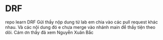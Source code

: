 # DRF
repo learn DRF
Gửi thầy nộp dung từ lab em chia vào các pull request khác nhau.
Và các nội dung đó e chưa merge vào nhánh main để thầy tiện theo dõi.
Cám ơn thầy đã xem
Nguyễn Xuân Bắc
